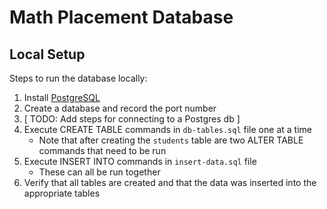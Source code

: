 # Math Placement Database
## Local Setup
Steps to run the database locally:
1. Install [PostgreSQL](https://www.postgresql.org/download/)
2. Create a database and record the port number
3. [ TODO:  Add steps for connecting to a Postgres db ]
4. Execute CREATE TABLE commands in ```db-tables.sql``` file one at a time
   - Note that after creating the ```students``` table are two ALTER TABLE commands that need to be run
5. Execute INSERT INTO commands in ```insert-data.sql``` file
   - These can all be run together
6. Verify that all tables are created and that the data was inserted into the appropriate tables